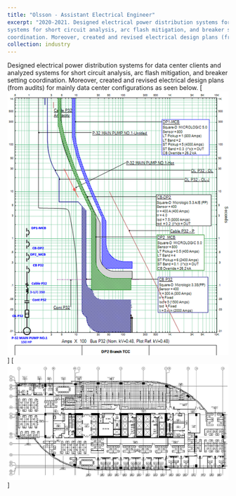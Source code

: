 ```yaml
---
title: "Olsson - Assistant Electrical Engineer"
excerpt: "2020-2021. Designed electrical power distribution systems for data center clients and analyzed
systems for short circuit analysis, arc flash mitigation, and breaker setting
coordination. Moreover, created and revised electrical design plans (from audits) for mainly data center configurations as seen below. <br/><img src='/images/olsson1.png'> <br/><img src='/images/olsson2.png'>"
collection: industry
---
```

Designed electrical power distribution systems for data center clients and analyzed
systems for short circuit analysis, arc flash mitigation, and breaker setting
coordination. Moreover, created and revised electrical design plans (from audits) for mainly data center configurations as seen below.
[![industry1](/images/olsson1.png)]
[![industry11](/images/olsson2.png)]
